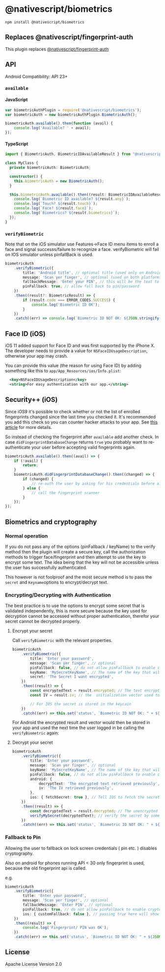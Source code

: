 # @nativescript/biometrics

```cli
npm install @nativescript/biometrics
```

## Replaces @nativescript/fingerprint-auth

This plugin replaces [@nativescript/fingerprint-auth](../fingerprint-auth)

## API

Android Compatibility: API 23+

### `available`

#### JavaScript

```js
var biometricAuthPlugin = require('@nativescript/biometrics');
var biometricAuth = new biometricAuthPlugin.BiometricAuth();

biometricAuth.available().then(function (avail) {
	console.log('Available? ' + avail);
});
```

#### TypeScript

```typescript
import { BiometricAuth, BiometricIDAvailableResult } from "@nativescript/biometrics";

class MyClass {
  private biometricAuth: BiometricAuth;

  constructor() {
    this.biometricAuth = new BiometricAuth();
  }

  this.biometricAuth.available().then((result: BiometricIDAvailableResult) => {
    console.log(`Biometric ID available? ${result.any}`);
    console.log(`Touch? ${result.touch}`);
    console.log(`Face? ${result.face}`);
	console.log(`Biometrics? ${result.biometrics}`);
  });
}
```

### `verifyBiometric`

Note that on the iOS simulator use Features->Face ID menu items to enroll a face and signal successs/failure to recognize a face.
verifyBiometric will fail on IOS simulator unless pinfallBack is used.

```typescript
biometricAuth
	.verifyBiometric({
		title: 'Android title', // optional title (used only on Android)
		message: 'Scan yer finger', // optional (used on both platforms) - for FaceID on iOS see the notes about NSFaceIDUsageDescription
		fallbackMessage: 'Enter your PIN', // this will be the text to show for the "fallback" button on the biometric prompt
		pinFallback: true, // allow fall back to pin/password
	})
	.then((result?: BiometricResult) => {
		if (result.code === ERROR_CODES.SUCCESS) {
			console.log('Biometric ID OK');
		}
	})
	.catch((err) => console.log(`Biometric ID NOT OK: ${JSON.stringify(err)}`));
```

## Face ID (iOS)

iOS 11 added support for Face ID and was first supported by the iPhone X.
The developer needs to provide a value for `NSFaceIDUsageDescription`, otherwise your app may crash.

You can provide this value (the reason for using Face ID) by adding something like this to `app/App_Resources/ios/Info.plist`:

```xml
  <key>NSFaceIDUsageDescription</key>
  <string>For easy authentication with our app.</string>
```

## Security++ (iOS)

Since iOS9 it's possible to check whether or not the list of enrolled fingerprints changed since
the last time you checked it. It's recommended you add this check so you can counter hacker attacks
to your app. See [this article](https://www.linkedin.com/pulse/fingerprint-trojan-per-thorsheim/) for more details.

So instead of checking the fingerprint after `available` add another check.
In case `didFingerprintDatabaseChange` returns `true` you probably want to re-authenticate your user
before accepting valid fingerprints again.

```typescript
biometricAuth.available().then((avail) => {
	if (!avail) {
		return;
	}
	biometricAuth.didFingerprintDatabaseChange().then((changed) => {
		if (changed) {
			// re-auth the user by asking for his credentials before allowing a fingerprint scan again
		} else {
			// call the fingerprint scanner
		}
	});
});
```

## Biometrics and cryptography

### Normal operation

If you do not pass any of the options (pinFallback / keyName) to the verify method then the plugin will create a secure key, call the authorization methods to trigger face/fingerprint and then attempt to use the key to encrypt some text. The idea being that the key will not be accessible unless the user has successfully authenticated.

This however is not foolproof and the most secure method is to pass the `secret` and `Keyname`options to encrypt/decrypt text.

### Encrypting/Decrypting with Authentication

The best practice is to use the options to encrypt some secret that is validated independently, this is more secure because the key used for decryption cannot be accessed without proper authentication, therefor your secret cannot be decrypted properly.

1.  Encrypt your secret

    Call `verifyBiometric` with the relevant properties.

    ```ts
    biometricAuth
    	.verifyBiometric({
    		title: 'Enter your password',
    		message: 'Scan yer finger', // optional
    		pinFallback: false, // do not allow pinFallback to enable crypto operations
    		keyName: 'MySecretKeyName', // The name of the key that will be created/used
    		secret: 'The Secret I want encrypted',
    	})
    	.then((result) => {
    		const encryptedText = result.encrypted; // The text encrypted with a key named "MySecretKeyName" (Android Only)
    		const IV = result.iv; // the  initialization vector used to encrypt (Android Only)

    		// For IOS the secret is stored in the keycain
    	})
    	.catch((err) => this.set('status', `Biometric ID NOT OK: " + ${JSON.stringify(err)}`));
    ```

    For Android the encrypted result and vector would then be stored in your app and used the next time the user logged in be calling the `verifyBiometric` again:

1.  Decrypt your secret

    ```ts
    biometricAuth
    	.verifyBiometric({
    		title: 'Enter your password',
    		message: 'Scan yer finger', // optional
    		keyName: 'MySecretKeyName', // The name of the key that will be created/used
    		pinFallback: false, // do not allow pinFallback to enable crypto operations
    		android: {
    			decryptText: 'The encrypted text retrieved previously',
    			iv: 'The IV retrieved previously',
    		},
    		ios: { fetchSecret: true }, // Tell IOS to fetch the secret
    	})
    	.then((result) => {
    		const decryptedText = result.decrypted; // The unencrypted secret
    		verifyMySecret(decryptedText); // verify the secret by some means, e.g. a call to a back end server.
    	})
    	.catch((err) => this.set('status', `Biometric ID NOT OK: " + ${JSON.stringify(err)}`));
    ```

### Fallback to Pin

Allowing the user to fallback on lock screen credentials ( pin etc. ) disables cryptography.

Also on android for phones running API < 30 only fingerprint is used, because the old fingerprint api is called.

e.g.

```ts
biometricAuth
	.verifyBiometric({
		title: 'Enter your password',
		message: 'Scan yer finger', // optional
		fallbackMessage: 'Enter PIN', // optional
		pinFallback: true, // do not allow pinFallback to enable crypto operations
		ios: { customFallback: false }, // passing true here will show the fallback message and allow you to handle this in a custom manner.
	})
	.then((result) => {
		console.log('Fingerprint/ PIN was OK');
	})
	.catch((err) => this.set('status', `Biometric ID NOT OK: " + ${JSON.stringify(err)}`));
```

## License

Apache License Version 2.0
